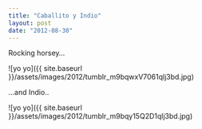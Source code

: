 ```yaml
---
title: "Caballito y Indio"
layout: post
date: "2012-08-30"
---
```


Rocking horsey…

![yo yo]({{ site.baseurl }}/assets/images/2012/tumblr_m9bqwxV7061qlj3bd.jpg)

…and Indio..

![yo yo]({{ site.baseurl }}/assets/images/2012/tumblr_m9bqy15Q2D1qlj3bd.jpg)
